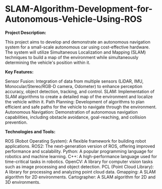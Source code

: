 # SLAM-Algorithm-Development-for-Autonomous-Vehicle-Using-ROS
**Project Description:**

This project aims to develop and demonstrate an autonomous navigation system for a small-scale autonomous car using cost-effective hardware. The system will utilize Simultaneous Localization and Mapping (SLAM) techniques to build a map of the environment while simultaneously determining the vehicle's position within it.

**Key Features:**

Sensor Fusion: Integration of data from multiple sensors (LiDAR, IMU, Monocular/Stereo/RGB-D camera, Odometer) to enhance perception accuracy, object detection, tracking, and control.
SLAM: Implementation of SLAM algorithms to create a detailed map of the environment and localize the vehicle within it.
Path Planning: Development of algorithms to plan efficient and safe paths for the vehicle to navigate through the environment.
Autonomous Navigation: Demonstration of autonomous navigation capabilities, including obstacle avoidance, goal-reaching, and collision prevention.

**Technologies and Tools:**

ROS (Robot Operating System): A flexible framework for building robot applications.
ROS2: The next-generation version of ROS, offering improved performance and scalability.
Python: A popular programming language for robotics and machine learning.
C++: A high-performance language used for time-critical tasks in robotics.
OpenCV: A library for computer vision tasks such as image processing and object detection.
PCL (Point Cloud Library): A library for processing and analyzing point cloud data.
Gmapping: A SLAM algorithm for 2D environments.
Cartographer: A SLAM algorithm for 2D and 3D environments.
